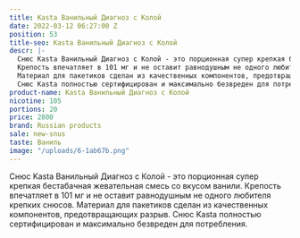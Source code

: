 ```yaml
---
title: Kasta Ванильный Диагноз с Колой
date: 2022-03-12 06:27:00 Z
position: 53
title-seo: Kasta Ванильный Диагноз с Колой
descr: |-
  Снюс Kasta Ванильный Диагноз с Колой - это порционная супер крепкая бестабачная жевательная смесь со вкусом ванили.
  Крепость впечатляет в 101 мг и не оставит равнодушным не одного любителя крепких снюсов.
  Материал для пакетиков сделан из качественных компонентов, предотвращающих разрыв.
  Снюс Kasta полностью сертифицирован и максимально безвреден для потребления.
product-name: Kasta Ванильный Диагноз с Колой
nicotine: 105
portions: 20
price: 2800
brand: Russian products
sale: new-snus
taste: Ваниль
image: "/uploads/6-1ab67b.png"
---
```


Снюс Kasta Ванильный Диагноз с Колой - это порционная супер крепкая бестабачная жевательная смесь со вкусом ванили.
Крепость впечатляет в 101 мг и не оставит равнодушным не одного любителя крепких снюсов.
Материал для пакетиков сделан из качественных компонентов, предотвращающих разрыв.
Снюс Kasta полностью сертифицирован и максимально безвреден для потребления.